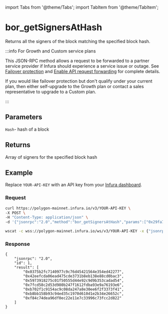 import Tabs from '@theme/Tabs';
import TabItem from '@theme/TabItem';

# bor_getSignersAtHash

Returns all the signers of the block matching the specified block hash.

:::info For Growth and Custom service plans

This JSON-RPC method allows a request to be forwarded to a partner service provider if Infura should
experience a service issue or outage. See [Failover protection](../../../concepts/failover-protection.md)
and [Enable API request forwarding](../../../how-to/enable-api-forwarding.md)
for complete details.

If you would like failover protection but don't qualify under your current plan, then either
self-upgrade to the Growth plan or contact a sales representative to upgrade to a Custom plan.

:::

## Parameters

`Hash`- hash of a block

## Returns

Array of signers for the specified block hash

## Example

Replace `YOUR-API-KEY` with an API key from your [Infura dashboard](https://infura.io/dashboard).

### Request

<Tabs>
  <TabItem value="cURL">

  ```bash
  curl https://polygon-mainnet.infura.io/v3/YOUR-API-KEY \
-X POST \
-H "Content-Type: application/json" \
-d '{"jsonrpc":"2.0","method":"bor_getSignersAtHash","params":["0x29fa73e3da83ddac98f527254fe37002e052725a88904bac14f03e919e1e2876"], "id":1}'
  ```

  </TabItem>
  <TabItem value="WSS">

  ```bash
  wscat -c wss://polygon-mainnet.infura.io/ws/v3/YOUR-API-KEY -x {"jsonrpc":"2.0","method":"bor_getSignersAtHash","params":["0x29fa73e3da83ddac98f527254fe37002e052725a88904bac14f03e919e1e2876"], "id":1}'
  ```

  </TabItem>
</Tabs>

### Response

```
{
    "jsonrpc": "2.0",
    "id": 1,
    "result": [
        "0x0375b2fc7140977c9c76d45421564e354ed42277",
        "0x42eefcda06ead475cde3731b8eb138e88cd0bac3",
        "0x5973918275c01f50555d44e92c9d9b353cadad54",
        "0x7fcd58c2d53d980b247f1612fdba93e9a76193e6",
        "0xb702f1c9154ac9c08da247a8e30ee6f2f3373f41",
        "0xb8bb158b93c94ed35c1970d610d1e2b34e26652c",
        "0xf84c74dea96df0ec22e11e7c33996c73fcc2d822"
    ]
}
```
